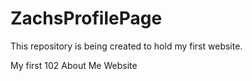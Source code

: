 # ZachsProfilePage

This repository is being created to hold my first website.

My first 102 About Me Website
